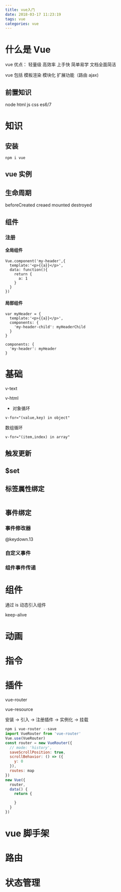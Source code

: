 ```yaml
---
title: vue入门
date: 2018-03-17 11:23:19
tags: vue
categories: vue
---
```


# 什么是 Vue

vue 优点： 轻量级 高效率 上手快 简单易学 文档全面简洁

vue 包括 模板渲染 模块化 扩展功能（路由 ajax)

## 前置知识

node
html js css
es6/7

# 知识

## 安装

```
npm i vue
```

## vue 实例

## 生命周期

beforeCreated creaed mounted destroyed

## 组件

### 注册

#### 全局组件

```vue
Vue.component('my-header',{
  template:'<p>{{a}}</p>',
  data: function(){
    return {
      a: 1
    }
  }
})
```

#### 局部组件

```
var myHeader = {
  template:'<p>{{a}}</p>',
  components: {
    'my-header-child': myHeaderChild
  }
}

components: {
  'my-header': myHeader
}
```

# 基础

v-text

v-html

* 对象循环

```
v-for="(value,key) in object"
```

数组循环

```
v-for="(item,index) in array"
```

## 触发更新

## $set

## 标签属性绑定

```

```

## 事件绑定

### 事件修改器

@keydown.13

### 自定义事件

### 组件事件传递

# 组件

通过 is 动态引入组件

keep-alive

# 动画

# 指令

# 插件

vue-router

vue-resource

安装 -> 引入 -> 注册插件 -> 实例化 -> 挂载

```js
npm i vue-router --save
import VueRouter from 'vue-router'
Vue.use(VueRouter)
const router = new VueRouter({
  // mode: 'history',
  saveScrollPosition: true,
  scrollBehavior: () => ({
    y: 0
  }),
  routes: map
})
new Vue({
  router,
  data() {
    return {

    }
  }
})
```

# vue 脚手架

# 路由

# 状态管理
